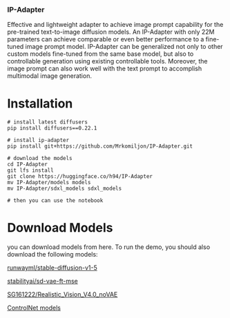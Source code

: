  ### IP-Adapter
Effective and lightweight adapter to achieve image prompt capability for the pre-trained text-to-image diffusion models. An IP-Adapter with only 22M parameters can achieve comparable or even better performance to a fine-tuned image prompt model. IP-Adapter can be generalized not only to other custom models fine-tuned from the same base model, but also to controllable generation using existing controllable tools. Moreover, the image prompt can also work well with the text prompt to accomplish multimodal image generation.
# Installation
```Prompt
# install latest diffusers
pip install diffusers==0.22.1

# install ip-adapter
pip install git+https://github.com/Mrkomiljon/IP-Adapter.git

# download the models
cd IP-Adapter
git lfs install
git clone https://huggingface.co/h94/IP-Adapter
mv IP-Adapter/models models
mv IP-Adapter/sdxl_models sdxl_models

# then you can use the notebook
```
# Download Models
you can download models from here. To run the demo, you should also download the following models:

[runwayml/stable-diffusion-v1-5](https://huggingface.co/runwayml/stable-diffusion-v1-5)

[stabilityai/sd-vae-ft-mse](https://huggingface.co/stabilityai/sd-vae-ft-mse)

[SG161222/Realistic_Vision_V4.0_noVAE](https://huggingface.co/SG161222/Realistic_Vision_V4.0_noVAE)

[ControlNet models](https://huggingface.co/lllyasviel)
